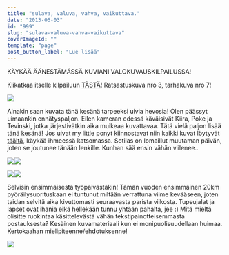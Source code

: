 ```yaml
---
title: "sulava, valuva, vahva, vaikuttava."
date: "2013-06-03"
id: "999"
slug: "sulava-valuva-vahva-vaikuttava"
coverImageId: ""
template: "page"
post_button_label: "Lue lisää"
---
```


KÄYKÄÄ ÄÄNESTÄMÄSSÄ KUVIANI VALOKUVAUSKILPAILUSSA!

Klikatkaa itselle kilpailuun [TÄSTÄ](http://words-of-love-vw.blogspot.fi/2013/06/valokuvauskisa-aanesta.html)! Ratsastuskuva nro 3, tarhakuva nro 7!

  

[![](/images/Kiira+ja+Ojanrinteen+Pokemon.JPG)](http://2.bp.blogspot.com/-S6uzLslPIVg/UayQ_K2ii6I/AAAAAAAAF8E/7QPP10GxzEA/s1600/Kiira+ja+Ojanrinteen+Pokemon.JPG)

  

Ainakin saan kuvata tänä kesänä tarpeeksi uivia hevosia! Olen päässyt uimaankin ennätyspaljon. Eilen kameran edessä käväisivät Kiira, Poke ja Tevinski, jotka järjestivätkin aika muikeaa kuvattavaa. Tätä vielä paljon lisää tänä kesänä! Jos uivat my little ponyt kiinnostavat niin kaikki kuvat löytyvät [täältä](http://maisaw.otukset.fi/kuvat/2013/2.6.+Hevosten+uittoa/), käykää ihmeessä katsomassa. Sotilas on lomaillut muutaman päivän, joten se joutunee tänään lenkille. Kunhan sää ensin vähän viilenee..

  

[![](/images/Ojanrinteen+Pokemon+%25281%2529.JPG)](http://1.bp.blogspot.com/-oWcyQR43K5s/UayRASJYBZI/AAAAAAAAF8Y/v9uENI1BZhY/s1600/Ojanrinteen+Pokemon+%25281%2529.JPG)[![](/images/Kiira+%25281%2529.JPG)](http://2.bp.blogspot.com/-rSMNW2JxO-E/UayQ-4JApQI/AAAAAAAAF8A/DP01-WX4CcA/s1600/Kiira+%25281%2529.JPG)

  

[![](/images/Kiira+%25288%2529.JPG)](http://4.bp.blogspot.com/-f_WTCvz7Tzk/UayQ_KJ4uWI/AAAAAAAAF8I/BCrXOjejuWw/s1600/Kiira+%25288%2529.JPG)[![](/images/Tevinski+%25283%2529.JPG)](http://3.bp.blogspot.com/-Wk-67PYglgc/UayRAk_5ITI/AAAAAAAAF8c/GRb6LpKCGFs/s1600/Tevinski+%25283%2529.JPG)

  

Selvisin ensimmäisestä työpäivästäkin! Tämän vuoden ensimmäinen 20km pyöräilysuorituskaan ei tuntunut miltään verrattuna viime kevääseen, joten taidan selvitä aika kivuttomasti seuraavasta parista viikosta. Tupsujalat ja lapset ovat ihania eikä hellekään tunnu yhtään pahalta, jee :) Mitä mieltä olisitte ruokintaa käsittelevästä vähän tekstipainotteisemmasta postauksesta? Kesäinen kuvamateriaali kun ei monipuolisuudellaan huimaa. Kertokaahan mielipiteenne/ehdotuksenne!  
  

  

[![](/images/ak.png)](http://2.bp.blogspot.com/-apVg3BEHAog/UayVP8RFg5I/AAAAAAAAF8w/w-b907LJu1U/s1600/ak.png)
